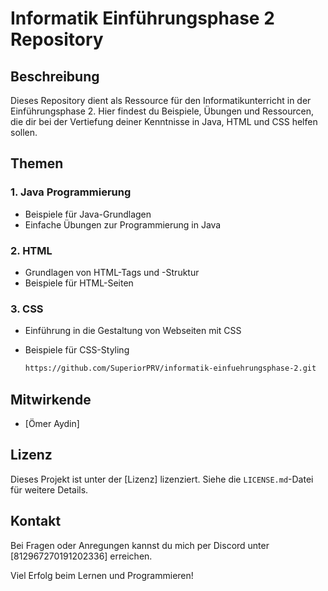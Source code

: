 # Informatik Einführungsphase 2 Repository

## Beschreibung
Dieses Repository dient als Ressource für den Informatikunterricht in der Einführungsphase 2. Hier findest du Beispiele, Übungen und Ressourcen, die dir bei der Vertiefung deiner Kenntnisse in Java, HTML und CSS helfen sollen.

## Themen

### 1. Java Programmierung
- Beispiele für Java-Grundlagen
- Einfache Übungen zur Programmierung in Java

### 2. HTML
- Grundlagen von HTML-Tags und -Struktur
- Beispiele für HTML-Seiten

### 3. CSS
- Einführung in die Gestaltung von Webseiten mit CSS
- Beispiele für CSS-Styling

   ```bash
   https://github.com/SuperiorPRV/informatik-einfuehrungsphase-2.git

## Mitwirkende
- [Ömer Aydin]

## Lizenz
Dieses Projekt ist unter der [Lizenz] lizenziert. Siehe die `LICENSE.md`-Datei für weitere Details.

## Kontakt
Bei Fragen oder Anregungen kannst du mich per Discord unter [812967270191202336] erreichen.

Viel Erfolg beim Lernen und Programmieren!
